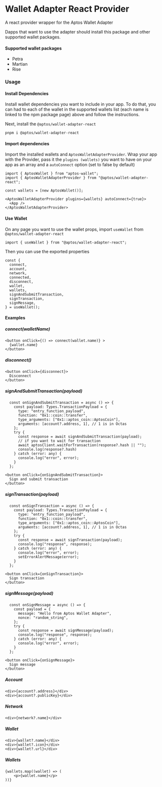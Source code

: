 # Wallet Adapter React Provider

A react provider wrapper for the Aptos Wallet Adapter

Dapps that want to use the adapter should install this package and other supported wallet packages.

#### Supported wallet packages

- Petra
- Martian
- Rise

### Usage

#### Install Dependencies

Install wallet dependencies you want to include in your app. To do that, you can had to each of the wallet in the supported wallets list (each name is linked to the npm package page) above and follow the instructions.

Next, install the `@aptos/wallet-adapter-react`

```
pnpm i @aptos/wallet-adapter-react
```

#### Import dependencies

Import the installed wallets and `AptosWalletAdapterProvider`.
Wrap your app with the Provider, pass it the `plugins (wallets)` you want to have on your app as an array and a `autoConnect` option (set to false by default)

```
import { AptosWallet } from "aptos-wallet";
import { AptosWalletAdapterProvider } from "@aptos/wallet-adapter-react";

const wallets = [new AptosWallet()];

<AptosWalletAdapterProvider plugins={wallets} autoConnect={true}>
  <App />
</AptosWalletAdapterProvider>
```

#### Use Wallet

On any page you want to use the wallet props, import `useWallet` from `@aptos/wallet-adapter-react`

```
import { useWallet } from "@aptos/wallet-adapter-react";
```

Then you can use the exported properties

```
const {
  connect,
  account,
  network,
  connected,
  disconnect,
  wallet,
  wallets,
  signAndSubmitTransaction,
  signTransaction,
  signMessage,
} = useWallet();
```

#### Examples

##### connect(walletName)

```
<button onClick={() => connect(wallet.name)} >
  {wallet.name}
</button>
```

##### disconnect()

```
<button onClick={disconnect}>
  Disconnect
</button>
```

##### signAndSubmitTransaction(payload)

```
  const onSignAndSubmitTransaction = async () => {
    const payload: Types.TransactionPayload = {
      type: "entry_function_payload",
      function: "0x1::coin::transfer",
      type_arguments: ["0x1::aptos_coin::AptosCoin"],
      arguments: [account?.address, 1], // 1 is in Octas
    };
    try {
      const response = await signAndSubmitTransaction(payload);
      // if you want to wait for transaction
      await aptosClient.waitForTransaction(response?.hash || "");
      console.log(response?.hash)
    } catch (error: any) {
      console.log("error", error);
    }
  };

<button onClick={onSignAndSubmitTransaction}>
  Sign and submit transaction
</button>
```

##### signTransaction(payload)

```
  const onSignTransaction = async () => {
    const payload: Types.TransactionPayload = {
      type: "entry_function_payload",
      function: "0x1::coin::transfer",
      type_arguments: ["0x1::aptos_coin::AptosCoin"],
      arguments: [account?.address, 1], // 1 is in Octas
    };
    try {
      const response = await signTransaction(payload);
      console.log("response", response);
    } catch (error: any) {
      console.log("error", error);
      setErrorAlertMessage(error);
    }
  };

<button onClick={onSignTransaction}>
  Sign transaction
</button>
```

##### signMessage(payload)

```
  const onSignMessage = async () => {
    const payload = {
      message: "Hello from Aptos Wallet Adapter",
      nonce: "random_string",
    };
    try {
      const response = await signMessage(payload);
      console.log("response", response);
    } catch (error: any) {
      console.log("error", error);
    }
  };

<button onClick={onSignMessage}>
  Sign message
</button>
```

##### Account

```
<div>{account?.address}</div>
<div>{account?.publicKey}</div>
```

##### Network

```
<div>{network?.name}</div>
```

##### Wallet

```
<div>{wallet?.name}</div>
<div>{wallet?.icon}</div>
<div>{wallet?.url}</div>
```

##### Wallets

```
{wallets.map((wallet) => (
    <p>{wallet.name}</p>
))}
```
